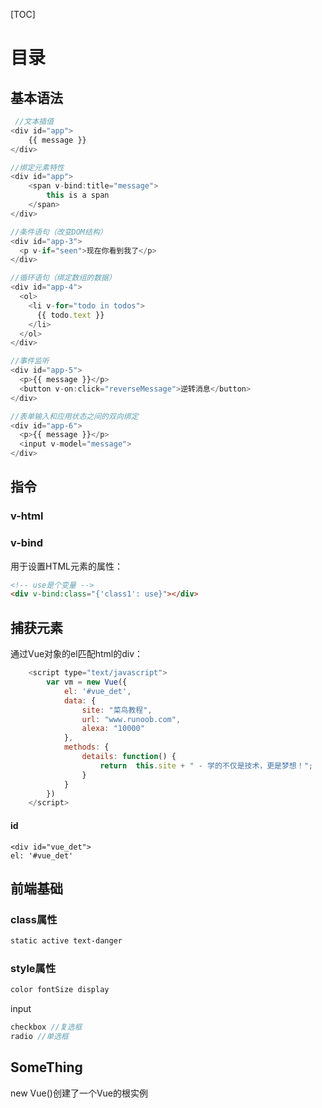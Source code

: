 [TOC]

# 目录

## 基本语法

```javascript
 //文本插值
<div id="app">
	{{ message }}
</div>

//绑定元素特性
<div id="app">
    <span v-bind:title="message">
        this is a span
	</span>
</div>

//条件语句（改变DOM结构）
<div id="app-3">
  <p v-if="seen">现在你看到我了</p>
</div>

//循环语句（绑定数组的数据）
<div id="app-4">
  <ol>
    <li v-for="todo in todos">
      {{ todo.text }}
    </li>
  </ol>
</div>

//事件监听
<div id="app-5">
  <p>{{ message }}</p>
  <button v-on:click="reverseMessage">逆转消息</button>
</div>

//表单输入和应用状态之间的双向绑定
<div id="app-6">
  <p>{{ message }}</p>
  <input v-model="message">
</div>
```



## 指令

### v-html

### v-bind

用于设置HTML元素的属性：

```html
<!-- use是个变量 -->
<div v-bind:class="{'class1': use}"></div>
```



## 捕获元素

通过Vue对象的el匹配html的div：

```javascript
	<script type="text/javascript">
		var vm = new Vue({
			el: '#vue_det',
			data: {
				site: "菜鸟教程",
				url: "www.runoob.com",
				alexa: "10000"
			},
			methods: {
				details: function() {
					return  this.site + " - 学的不仅是技术，更是梦想！";
				}
			}
		})
	</script>
```



#### id

```shell
<div id="vue_det">
el: '#vue_det'
```



## 前端基础

### class属性

```css
static active text-danger
```

### style属性

```css
color fontSize display
```

input

```javascript
checkbox //复选框
radio //单选框
```



## SomeThing

new Vue()创建了一个Vue的根实例
